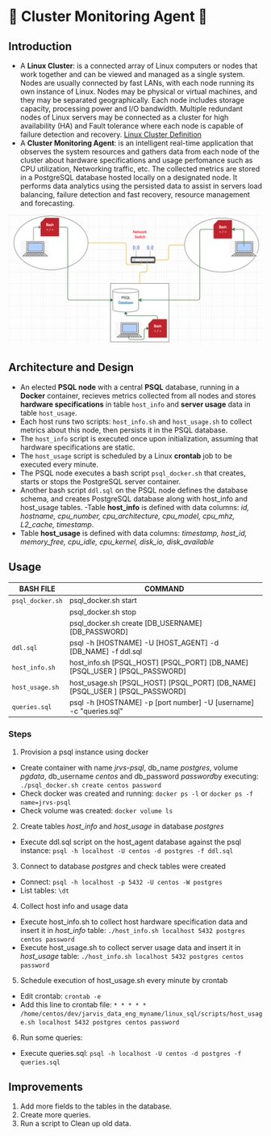 # :microscope: Cluster Monitoring Agent :telescope:
## Introduction
- A **Linux Cluster**: is a connected array of Linux computers or nodes that work together and can be viewed and managed as a single system. Nodes are usually connected by fast LANs, with each node running its own instance of Linux. Nodes may be physical or virtual machines, and they may be separated geographically. Each node includes storage capacity, processing power and I/O bandwidth. Multiple redundant nodes of Linux servers may be connected as a cluster for high availability (HA) and Fault tolerance where each node is capable of failure detection and recovery.
[Linux Cluster Definition](https://susedefines.suse.com/definition/linux-cluster/)
- A **Cluster Monitoring Agent**: is an intelligent real-time application that observes the system resources and gathers data from each node of the cluster about hardware specifications and usage perfomance such as CPU utilization, Networking traffic, etc. The collected metrics are stored in a PostgreSQL database hosted locally on a designated node. It performs data analytics using the persisted data to assist in servers load balancing, failure detection and fast recovery, resource management and forecasting.

![Monitoring agent](./assets/monitor_agent.png "Monitoring Agent")
## Architecture and Design
- An elected **PSQL node** with a central **PSQL** database, running in a **Docker** container, recieves metrics collected from all nodes and stores **hardware specifications** in table `host_info` and **server usage** data in table `host_usage`.
- Each host runs two scripts: `host_info.sh` and `host_usage.sh` to collect metrics about this node, then persists it in the PSQL database.
- The `host_info` script is executed once upon initialization, assuming that hardware specifications are static.
- The `host_usage` script is scheduled by a Linux **crontab** job to be executed every minute.
- The PSQL node executes a bash script `psql_docker.sh` that creates, starts or stops the PostgreSQL server container.
- Another bash script `ddl.sql` on the PSQL node defines the database schema, and creates PostgreSQL database along with host_info and host_usage tables.
-Table **host_info** is defined with data columns: 
*id, hostname, cpu_number, cpu_architecture, cpu_model, cpu_mhz, L2_cache, timestamp*.
- Table **host_usage** is defined with data columns:
*timestamp, host_id, memory_free, cpu_idle, cpu_kernel, disk_io, disk_available*
## Usage

| BASH FILE | COMMAND |
| --------- | ------- |
| `psql_docker.sh` | psql_docker.sh start |
|                  | psql_docker.sh stop |
|                  | psql_docker.sh create [DB_USERNAME][DB_PASSWORD]
| `ddl.sql` | psql -h [HOSTNAME] -U [HOST_AGENT] -d  [DB_NAME] -f ddl.sql |
| `host_info.sh` | host_info.sh [PSQL_HOST] [PSQL_PORT] [DB_NAME] [PSQL_USER ] [PSQL_PASSWORD] |
| `host_usage.sh` | host_usage.sh  [PSQL_HOST] [PSQL_PORT] [DB_NAME] [PSQL_USER ] [PSQL_PASSWORD]|
| `queries.sql` | psql -h [HOSTNAME] -p [port number] -U [username] -c "queries.sql" |


### Steps
1. Provision a psql instance using docker
  - Create container with name *jrvs-psql*, db_name *postgres*, volume *pgdata*, db_username *centos* and db_password *password*by executing: 
`./psql_docker.sh create centos password`
  - Check docker was created and running: 
`docker ps -l`      or      `docker ps -f name=jrvs-psql`
  - Check volume was created: 
`docker volume ls`

2. Create tables *host_info* and *host_usage* in database *postgres*
  - Execute ddl.sql script on the host_agent database against the psql instance: 
`psql -h localhost -U centos -d postgres -f ddl.sql`

3. Connect to database *postgres* and check tables were created
  - Connect: 
`psql -h localhost -p 5432 -U centos -W postgres`
  - List tables: 
`\dt`

4. Collect host info and usage data
  - Execute host_info.sh to collect host hardware specification data and insert it in *host_info* table: 
`./host_info.sh localhost 5432 postgres centos password`
  - Execute host_usage.sh to collect server usage data and insert it in *host_usage* table: 
`./host_info.sh localhost 5432 postgres centos password`

5. Schedule execution of host_usage.sh every minute by crontab
  - Edit crontab: 
`crontab -e`
  - Add this line to crontab file:
`* * * * * /home/centos/dev/jarvis_data_eng_myname/linux_sql/scripts/host_usage.sh localhost 5432 postgres centos password`

6. Run some queries:
  - Execute queries.sql: 
`psql -h localhost -U centos -d postgres -f queries.sql`

## Improvements
1. Add more fields to the tables in the database.
2. Create more queries.
3. Run a script to Clean up old data.
